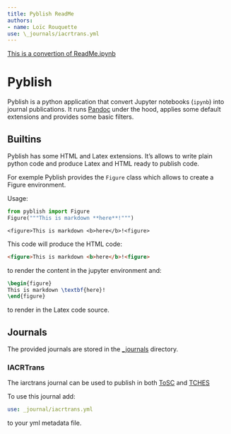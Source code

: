 ```yaml
---
title: Pyblish ReadMe
authors:
- name: Loïc Rouquette
use: \_journals/iacrtrans.yml
---
```


[This is a convertion of ReadMe.ipynb](ReadMe.ipynb)

# Pyblish

Pyblish is a python application that convert Jupyter notebooks (`ipynb`)
into journal publications. It runs [Pandoc](https://pandoc.org/) under
the hood, applies some default extensions and provides some basic
filters.

## Builtins

Pyblish has some HTML and Latex extensions. It’s allows to write plain
python code and produce Latex and HTML ready to publish code.

For exemple Pyblish provides the `Figure` class which allows to create a
Figure environment.

Usage:

``` python
from pyblish import Figure
Figure("""This is markdown **here**!""")
```

<div class="output execute_result" execution_count="2">

    <figure>This is markdown <b>here</b>!<figure>

</div>

This code will produce the HTML code:

``` html
<figure>This is markdown <b>here</b>!<figure>
```

to render the content in the jupyter environment and:

``` latex
\begin{figure}
This is markdown \textbf{here}!
\end{figure}
```

to render in the Latex code source.

## Journals

The provided journals are stored in the [\_journals](_journals)
directory.

### IACRTrans

The iarctrans journal can be used to publish in both
[ToSC](https://tosc.iacr.org/index.php/ToSC/index) and
[TCHES](https://tches.iacr.org/)

To use this journal add:

``` yml
use: _journal/iacrtrans.yml
```

to your yml metadata file.
